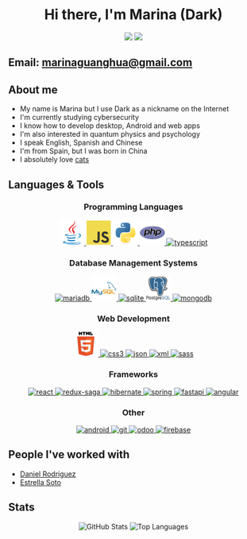 <h1 align="center">Hi there, I'm Marina (Dark)</h1>

<div align="center"> 
  <img src="https://komarev.com/ghpvc/?username=darkhuo10&label=Profile%20views&color=004f94&style=for-the-badge" />
  <img src="https://img.shields.io/github/followers/darkhuo10?color=004f94&style=for-the-badge&labelColor=5c5c5c" />
</div>

## Email: **marinaguanghua@gmail.com**<br>

## About me
- My name is Marina but I use Dark as a nickname on the Internet
- I'm currently studying cybersecurity
- I know how to develop desktop, Android and web apps
- I'm also interested in quantum physics and psychology
- I speak English, Spanish and Chinese 
- I'm from Spain, but I was born in China
- I absolutely love [cats](https://www.nationalgeographic.com/animals/mammals/facts/domestic-cat)

## Languages & Tools
<div align="center">
  <h3 align="center">Programming Languages</h3>
  <a href="https://www.java.com/" title="Java">
    <img src="https://raw.githubusercontent.com/devicons/devicon/master/icons/java/java-original.svg" alt="java" height="50"/> 
  </a>
  <a href="https://developer.mozilla.org/en-US/docs/Web/JavaScript" title="JavaScript">
    <img src="https://raw.githubusercontent.com/devicons/devicon/master/icons/javascript/javascript-original.svg" alt="javascript" height="50"/> 
  </a>
  <a href="https://www.python.org/" title="Python">
    <img src="https://raw.githubusercontent.com/devicons/devicon/master/icons/python/python-original.svg" alt="python" height="50"/>  
  </a>
  <a href="https://www.php.net/manual/es/intro-whatis.php" title="PHP">
    <img src="https://raw.githubusercontent.com/devicons/devicon/master/icons/php/php-original.svg" alt="php" height="50"/> 
  </a>
  <a href="https://www.typescriptlang.org/" title="TypeScript">
    <img src="https://upload.wikimedia.org/wikipedia/commons/thumb/4/4c/Typescript_logo_2020.svg/2048px-Typescript_logo_2020.svg.png" alt="typescript" height="50"/>
  </a>
</div>
<div align="center">
  <h3 align="center">Database Management Systems</h3>
  <a href="https://mariadb.org/" title="MariaDB">
    <img src="https://www.vectorlogo.zone/logos/mariadb/mariadb-icon.svg" alt="mariadb" height="50"/> 
  </a>
  <a href="https://www.mysql.com/" title="MySQL">
    <img src="https://raw.githubusercontent.com/devicons/devicon/master/icons/mysql/mysql-original-wordmark.svg" alt="mysql" height="50"/> 
  </a>
  <a href="https://www.sqlite.org/" title="SQLite">
    <img src="https://www.vectorlogo.zone/logos/sqlite/sqlite-icon.svg" alt="sqlite" height="50"/> 
  </a>
  <a href="https://www.postgresql.org/" title="PostgreSQL">
    <img src="https://raw.githubusercontent.com/devicons/devicon/master/icons/postgresql/postgresql-original-wordmark.svg" alt="postgresql" height="50"/> 
  </a>
  <a href="https://www.mongodb.com/" title="MongoDB">
    <img src="https://upload.wikimedia.org/wikipedia/commons/thumb/9/93/MongoDB_Logo.svg/1280px-MongoDB_Logo.svg.png" alt="mongodb" height="50"/> 
  </a>
</div>
<div align="center">
  <h3 align="center">Web Development</h3>
  <a href="https://developer.mozilla.org/es/docs/Web/HTML" title="HTML">
    <img src="https://raw.githubusercontent.com/devicons/devicon/master/icons/html5/html5-original-wordmark.svg" alt="html5" height="50"/>
  </a>
  <a href="https://developer.mozilla.org/es/docs/Web/CSS" title="CSS">
    <img src="https://cdn.freebiesupply.com/logos/large/2x/css3-logo-png-transparent.png" alt="css3" height="50"/>
  </a>
  <a href="https://www.json.org/json-en.html" title="JSON">
    <img src="https://i0.wp.com/dbaontap.com/wp-content/uploads/2015/11/json-logo.png?fit=690%2C330&ssl=1" alt="json" height="50"/>
  </a>
  <a href="https://developer.mozilla.org/es/docs/Web/XML/XML_introduction" title="XML">
    <img src="https://upload.wikimedia.org/wikipedia/commons/thumb/c/c0/XML_icon.svg/2560px-XML_icon.svg.png" alt="xml" height="50"/>
  </a>
 <a href="https://sass-lang.com/" title="Sass">
    <img src="https://upload.wikimedia.org/wikipedia/commons/thumb/9/96/Sass_Logo_Color.svg/1280px-Sass_Logo_Color.svg.png" alt="sass" height="50"/>
  </a>
</div>
<div align="center">
  <h3 align="center">Frameworks</h3>
  <a href="https://react.dev/" title="React">
    <img src="https://upload.wikimedia.org/wikipedia/commons/thumb/a/a7/React-icon.svg/2300px-React-icon.svg.png" alt="react" height="50"/>
  </a>
  <a href="https://redux-saga.js.org/" title="Redux">
    <img src="https://static-00.iconduck.com/assets.00/redux-saga-icon-512x313-38irbsly.png" alt="redux-saga" height="50"/>
  </a>
  <a href="https://hibernate.org/" title="Hibernate">
    <img src="https://cdn.worldvectorlogo.com/logos/hibernate.svg" alt="hibernate" height="50"/> 
  </a>
  <a href="https://spring.io/" title="Spring">
    <img src="https://cdn.worldvectorlogo.com/logos/spring-3.svg" alt="spring" height="50"/> 
  </a>
  <a href="https://devdocs.io/fastapi/" title="FastAPI">
    <img src="https://cdn.worldvectorlogo.com/logos/fastapi.svg" alt="fastapi"S height="50"/>
  </a>
  <a href="https://angular.dev/" title="Angular">
    <img  src="https://upload.wikimedia.org/wikipedia/commons/c/cf/Angular_full_color_logo.svg" alt="angular" height="50"/>
  </a>


</div>
<div align="center">
  <h3 align="center">Other</h3>
  <a href="https://developer.android.com/" title="Android">
      <img src="https://upload.wikimedia.org/wikipedia/commons/thumb/d/d7/Android_robot.svg/1745px-Android_robot.svg.png" alt="android" height="50"/> 
  </a>
  <a href="https://git-scm.com/" title="Git">
      <img src="https://www.vectorlogo.zone/logos/git-scm/git-scm-icon.svg" alt="git" height="50"/>
  </a>
  <a href="https://www.odoo.com/" title="Odoo">
      <img src="https://upload.wikimedia.org/wikipedia/commons/thumb/4/4d/Odoo_logo_rgb.svg/2560px-Odoo_logo_rgb.svg.png" alt="odoo" height="50"/> 
  </a>
  <a href="https://firebase.google.com/" title="Firebase">
      <img src="https://www.vectorlogo.zone/logos/firebase/firebase-icon.svg" alt="firebase" height="50"/>
  </a>
</div>

## People I've worked with
- <a href="https://github.com/Idliketobealoli">Daniel Rodríguez</a>
- <a href="https://github.com/ESS-CiberData">Estrella Soto</a>



## Stats
<div align="center">
  <img src="https://github-readme-stats.vercel.app/api?username=darkhuo10&theme=dark&hide_border=false&include_all_commits=false&count_private=false" alt="GitHub Stats"   height="200"/>
<img src="https://github-readme-stats.vercel.app/api/top-langs/?username=darkhuo10&theme=dark&hide_border=false&include_all_commits=false&count_private=false&layout=compact" alt="Top Languages" height="200"/>
</div>

